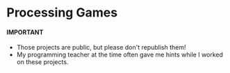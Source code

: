 # Processing Games #

#### IMPORTANT
- Those projects are public, but please don't republish them!
- My programming teacher at the time often gave me hints while I worked on these projects.
